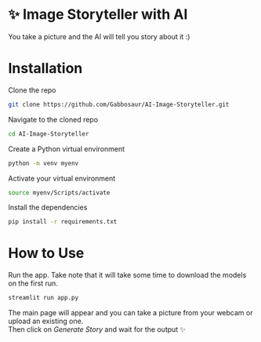 # ✨ Image Storyteller with AI
You take a picture and the AI will tell you story about it :)

# Installation
Clone the repo
```bash
git clone https://github.com/Gabbosaur/AI-Image-Storyteller.git
```
Navigate to the cloned repo
```bash
cd AI-Image-Storyteller
```
Create a Python virtual environment
```bash
python -m venv myenv
```
Activate your virtual environment
```bash
source myenv/Scripts/activate
```
Install the dependencies
```bash
pip install -r requirements.txt
```

# How to Use
Run the app. Take note that it will take some time to download the models on the first run.
```bash
streamlit run app.py
```

The main page will appear and you can take a picture from your webcam or upload an existing one.<br>
Then click on _Generate Story_ and wait for the output ✨
